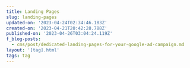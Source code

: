 ```yaml
---
title: Landing Pages
slug: landing-pages
updated-on: '2023-04-24T02:34:46.183Z'
created-on: '2023-04-21T20:42:28.788Z'
published-on: '2023-04-26T03:04:24.119Z'
f_blog-posts:
  - cms/post/dedicated-landing-pages-for-your-google-ad-campaign.md
layout: '[tag].html'
tags: tag
---
```



